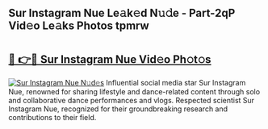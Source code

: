 ## Sur Instagram Nue Le𝚊k𝚎d N𝚞𝚍e - Part-2qP Vid𝚎o Le𝚊ks Photos tpmrw

# <h2><a href="http://fbaif6t.evod.top/?m=Sur+Instagram+Nue">🔗 👉🔴 Sur Instagram Nue Vid𝚎o Ph𝚘t𝚘s</a></h2>

[![Sur Instagram Nue N𝚞d𝚎s](https://i.imgur.com/8V9OHl7.gif)](http://fbaif6t.evod.top/?m=Sur+Instagram+Nue)
Influential social media star Sur Instagram Nue, renowned for sharing lifestyle and dance-related content through solo and collaborative dance performances and vlogs. Respected scientist Sur Instagram Nue, recognized for their groundbreaking research and contributions to their field. 
